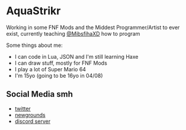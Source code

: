 # AquaStrikr
Working in some FNF Mods and the Middest Programmer/Artist to ever exist, currently teaching [@MibsfihaXD](https://github.com/MibsfihaXD) how to program







Some things about me:
- I can code in Lua, JSON and I'm still learning Haxe
- I can draw stuff, mostly for FNF Mods
- I play a lot of Super Mario 64
- I'm 15yo (going to be 16yo in 04/08)

## Social Media smh
- [twitter](https://twitter.com/AquaStrikr_)
- [newgrounds](https://daaquastrikr.newgrounds.com)
- [discord server](https://discord.gg/qrngmWvxzP)
